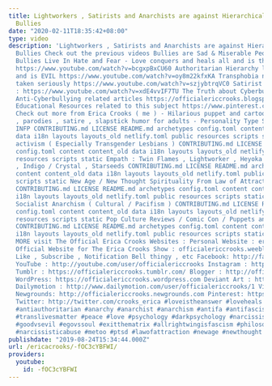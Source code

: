 ```yaml
---
title: Lightworkers , Satirists and Anarchists are against Hierarchical Authoritarian
  Bullies
date: "2020-02-11T18:35:42+08:00"
type: video
description: 'Lightworkers , Satirists and Anarchists are against Hierarchical Authoritarian
  Bullies Check out the previous videos Bullies are Sad & Miserable People https://www.youtube.com/watch?v=92HGW80aTQY
  Bullies Live In Hate and Fear - Love conquers and heals all and is the only truth
  https://www.youtube.com/watch?v=bcgxpBxCU60 Authoritarian Hierarchy lies to you
  and is EVIL https://www.youtube.com/watch?v=oy8m22kfxKA Transphobia needs to be
  taken seriously https://www.youtube.com/watch?v=szjybtrqVC0 Satirist and Hate Mail
  : https://www.youtube.com/watch?v=xdE4vvIF7TU The Truth about Cyberbullies : https://www.youtube.com/watch?v=qT5eDrg8PaI
  Anti-Cyberbullying related articles https://officialericcrooks.blogspot.com/search/label/anti-cyberbullying
  Educational Resources related to this subject https://www.pinterest.com/officialec1/anti-fascist-anti-bullying-anti-cyberbullying-stay/
  Check out more from Erica Crooks ( me ) - Hilarious puppet and cartoon dark comedy
  , parodies , satire , slapstick humor for adults - Personality Type Science , mostly
  INFP CONTRIBUTING.md LICENSE README.md archetypes config.toml content content_old
  data i18n layouts layouts_old netlify.toml public resources scripts static LGBTQ+
  activism ( Especially Transgender Lesbians ) CONTRIBUTING.md LICENSE README.md archetypes
  config.toml content content_old data i18n layouts layouts_old netlify.toml public
  resources scripts static Empath : Twin Flames , Lightworker , Heyoka , Old Soul
  , Indigo / Crystal , Starseeds CONTRIBUTING.md LICENSE README.md archetypes config.toml
  content content_old data i18n layouts layouts_old netlify.toml public resources
  scripts static New Age / New Thought Spirituality From Law of Attraction to 5D Earth
  CONTRIBUTING.md LICENSE README.md archetypes config.toml content content_old data
  i18n layouts layouts_old netlify.toml public resources scripts static Libertarian
  Socialist Anarchism ( Cultural / Pacifism ) CONTRIBUTING.md LICENSE README.md archetypes
  config.toml content content_old data i18n layouts layouts_old netlify.toml public
  resources scripts static Pop Culture Reviews / Comic Con / Puppets and Cartoon Animation
  CONTRIBUTING.md LICENSE README.md archetypes config.toml content content_old data
  i18n layouts layouts_old netlify.toml public resources scripts static AND MORE FOR
  MORE visit The Official Erica Crooks Websites : Personal Website : ericacrooks.weebly.com
  Official Website for The Erica Crooks Show : officialericcrooks.weebly.com Also
  Like , Subscribe , Notification Bell thingy , etc Facebook: http://facebook.com/officialericcrooks
  YouTube : http://youtube.com/user/officialericcrooks Instagram : http://Instagram.com/officialericcrooks/
  Tumblr : https://officialericcrooks.tumblr.com/ Blogger : http://officialericcrooks.blogspot.com/
  WordPress: https://officialericcrooks.wordpress.com Deviant Art : https://www.deviantart.com/officialericcrooks
  Dailymotion : http://www.dailymotion.com/user/officialericcrooks/1 Vimeo: https://vimeo.com/officialericcrooks
  Newgrounds: http://officialericcrooks.newgrounds.com Pinterest: https://www.pinterest.com/officialec1/
  Twitter: http://twitter.com/crooks_erica #loveistheanswer #loveheals #lovehealsfearkills
  #antiauthoritarian #anarchy #anarchist #anarchism #antifa #antifascist #antifascism
  #translivesmatter #peace #love #psychology #darkpsychology #narcissist #narcissism
  #goodvsevil #egovssoul #exitthematrix #allrightwingisfascism #philosophy #narcissisticsupply
  #narcissisticabuse #metoo #ptsd #lawofattraction #newage #newthought #bodymindsoul'
publishdate: "2019-08-24T15:34:44.000Z"
url: /ericacrooks/-fOC3cYBFWI/
providers:
  youtube:
    id: -fOC3cYBFWI
---
```

